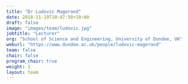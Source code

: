 ```yaml
---
title: "Dr Ludovic Magerand"
date: 2018-11-19T10:47:58+10:00
draft: false
image: "images/team/ludovic.jpg"
jobtitle: "Lecturer"
org: "School of Science and Engineering, University of Dundee, UK"
weburl: "https://www.dundee.ac.uk/people/ludovic-magerand"
team: false
chair: false
program_chair: true
weight: 1
layout: team
---
```


